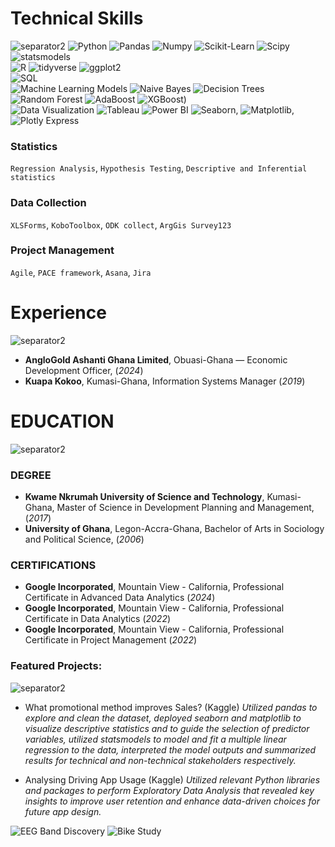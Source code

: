 # Technical Skills
![separator2](https://i.imgur.com/4gX5WFr.png)
![Python](https://img.shields.io/badge/python-3670A0?style=for-the-badge&logo=python&logoColor=ffdd54) ![Pandas](https://img.shields.io/badge/pandas-%234D4D4D.svg?style=for-the-badge&logo=pandas&logoColor=white)  ![Numpy](https://img.shields.io/badge/numpy-%234D4D4D.svg?style=for-the-badge&logo=numpy&logoColor=white)  ![Scikit-Learn](https://img.shields.io/badge/scikit_learn-%234D4D4D.svg?style=for-the-badge&logo=scikit_learn&logoColor=white)  ![Scipy](https://img.shields.io/badge/scipy-%234D4D4D.svg?style=for-the-badge&logo=scipy&logoColor=white)  ![statsmodels](https://img.shields.io/badge/statsmodel-%234D4D4D.svg?style=for-the-badge&logo=statsmodel&logoColor=white)<br>
![R](https://img.shields.io/badge/r-3670A0?style=for-the-badge&logo=r&logoColor=ffdd54) ![tidyverse](https://img.shields.io/badge/tidyverse-%234D4D4D.svg?style=for-the-badge&logo=tidyverse&logoColor=white)  ![ggplot2](https://img.shields.io/badge/ggplot2-%234D4D4D.svg?style=for-the-badge&logo=ggplot2&logoColor=white)  
![SQL](https://img.shields.io/badge/sql-3670A0?style=for-the-badge&logo=sql&logoColor=ffdd54)  
![Machine Learning Models](https://img.shields.io/badge/machine_learning-B7472A?style=for-the-badge&logo=machine_learning&logoColor=white)
![Naive Bayes](https://img.shields.io/badge/naive_bayes-%234D4D4D.svg?style=for-the-badge&logo=naive_bayes&logoColor=white) ![Decision Trees](https://img.shields.io/badge/Decision_Trees-%234D4D4D.svg?style=for-the-badge&logo=decision_trees&logoColor=white) ![Random Forest](https://img.shields.io/badge/Random_Forest-%234D4D4D.svg?style=for-the-badge&logo=random_forest&logoColor=white) ![AdaBoost](https://img.shields.io/badge/adaboost-%234D4D4D.svg?style=for-the-badge&logo=adaboost&logoColor=white) ![XGBoost](https://img.shields.io/badge/xgboost-%234D4D4D.svg?style=for-the-badge&logo=xgboost&logoColor=white))  
![Data Visualization](https://img.shields.io/badge/data_visualization-B7472A?style=for-the-badge&logo=data_visualization&logoColor=white)
![Tableau](https://img.shields.io/badge/tableau-3670A0?style=for-the-badge&logo=tableau&logoColor=ffdd54) ![Power BI](https://img.shields.io/badge/power_bi-3670A0?style=for-the-badge&logo=power_bi&logoColor=ffdd54)  ![Seaborn](https://img.shields.io/badge/seaborn-3670A0?style=for-the-badge&logo=seaborn&logoColor=ffdd54), ![Matplotlib](https://img.shields.io/badge/matplotlib-3670A0?style=for-the-badge&logo=matplotlib&logoColor=ffdd54), ![Plotly Express](https://img.shields.io/badge/plotly_express-3670A0?style=for-the-badge&logo=plotly_express&logoColor=ffdd54)
### Statistics 
`Regression Analysis`, `Hypothesis Testing`, `Descriptive and Inferential statistics`
### Data Collection
`XLSForms`, `KoboToolbox`, `ODK collect`, `ArgGis Survey123`
### Project Management
`Agile`, `PACE framework`, `Asana`, `Jira`

# Experience
![separator2](https://i.imgur.com/4gX5WFr.png)

- **AngloGold Ashanti Ghana Limited**, Obuasi-Ghana — Economic Development Officer, (_2024_)
- **Kuapa Kokoo**, Kumasi-Ghana, Information Systems Manager (_2019_)

# EDUCATION
![separator2](https://i.imgur.com/4gX5WFr.png)
### DEGREE
- **Kwame Nkrumah University of Science and Technology**, Kumasi-Ghana, Master of Science in Development Planning and Management, (_2017_)
- **University of Ghana**, Legon-Accra-Ghana, Bachelor of Arts in Sociology and Political Science, (_2006_)

### CERTIFICATIONS
- **Google Incorporated**, Mountain View - California, Professional Certificate in Advanced Data Analytics (_2024_)
- **Google Incorporated**, Mountain View - California, Professional Certificate in Data Analytics (_2022_)
- **Google Incorporated**, Mountain View - California, Professional Certificate in Project Management (_2022_)

### Featured Projects:
![separator2](https://i.imgur.com/4gX5WFr.png)
- What promotional method improves Sales? (Kaggle)
_Utilized pandas to explore and clean the dataset, deployed seaborn and matplotlib to visualize descriptive statistics and to guide the selection of predictor variables, utilized statsmodels to model and fit a multiple linear regression to the data, interpreted the model outputs and summarized results for technical and non-technical stakeholders respectively._
* Analysing Driving App Usage (Kaggle)
 _Utilized relevant Python libraries and packages to perform Exploratory Data Analysis that revealed key insights to improve user retention and enhance data-driven choices for future app design._

![EEG Band Discovery](/assets/img/discovery.jpeg)
![Bike Study](/assets/img/biudy.jpeg)
[](https://m)
